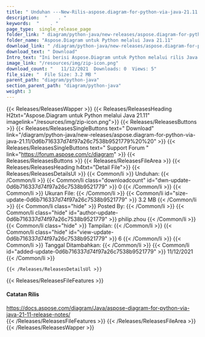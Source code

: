 ```yaml
---
title: " Unduhan ---New-Rilis-aspose.diagram-for-python-via-java-21.11 ."
description:  "    . " 
keywords:  "    . " 
page_type:  single_release_page
folder_link: " diagram/python-java/new-releases/aspose.diagram-for-python-via-java-21.11/"
folder_name: "Aspose.Diagram untuk Python melalui Java 21.11"
download_link: " /diagram/python-java/new-releases/aspose.diagram-for-python-via-java-21.11/0d6b716337d74f97a26c7538b9521779"
download_text: " Download"
Intro_text: "Ini berisi Aspose.Diagram untuk Python melalui rilis Java 21.11."
image_link: "/resources/img/zip-icon.png"
download_count: "   11/12/2021  Downloads: 0  Views: 5"
file_size: "  File Size: 3.2 MB "
parent_path: "diagram/python-java"
section_parent_path: "diagram/python-java"
weight: 3
---
```


{{< Releases/ReleasesWapper >}}
  {{< Releases/ReleasesHeading H2txt="Aspose.Diagram untuk Python melalui Java 21.11" imagelink="/resources/img/zip-icon.png">}}
  {{< Releases/ReleasesButtons >}}
    {{< Releases/ReleasesSingleButtons text=" Download" link="/diagram/python-java/new-releases/aspose.diagram-for-python-via-java-21.11/0d6b716337d74f97a26c7538b9521779%20%20" >}}
    {{< Releases/ReleasesSingleButtons text=" Support Forum " link="https://forum.aspose.com/c/diagram" >}}
  {{< Releases/ReleasesButtons >}}
  {{< Releases/ReleasesFileArea >}}
    {{< Releases/ReleasesHeading h4txt="Detail File">}}
    {{< Releases/ReleasesDetailsUl >}}
            {{< Common/li >}} Unduhan: {{< /Common/li >}}
      {{< Common/li class="downloadcount" id="dwn-update-0d6b716337d74f97a26c7538b9521779" >}} 0 {{< /Common/li >}}
      {{< Common/li >}} Ukuran File: {{< /Common/li >}}
      {{< Common/li id="size-update-0d6b716337d74f97a26c7538b9521779" >}} 3.2 MB {{< /Common/li >}} 
      {{< Common/li  class="hide" >}} Posted By: {{< /Common/li >}} 
      {{< Common/li class="hide" id="author-update-0d6b716337d74f97a26c7538b9521779" >}} philip.zhou {{< /Common/li >}}
      {{< Common/li class="hide" >}} Tampilan: {{< /Common/li >}}
      {{< Common/li class="hide" id="view-update-0d6b716337d74f97a26c7538b9521779" >}} 6 {{< /Common/li >}}
      {{< Common/li >}} Tanggal Ditambahkan: {{< /Common/li >}}
      {{< Common/li id="added-update-0d6b716337d74f97a26c7538b9521779" >}} 11/12/2021 {{< /Common/li >}} 

    {{< /Releases/ReleasesDetailsUl >}}

  {{< Releases/ReleasesFileFeatures >}}
      <h4>Catatan Rilis</h4><div> <a href="https://docs.aspose.com/diagram/java/aspose-diagram-for-python-via-java-21-11-release-notes/">https://docs.aspose.com/diagram/Java/aspose-diagram-for-python-via-java-21-11-release-notes/</a></div>
  {{< /Releases/ReleasesFileFeatures >}}
 {{< /Releases/ReleasesFileArea >}}
{{< /Releases/ReleasesWapper >}}



